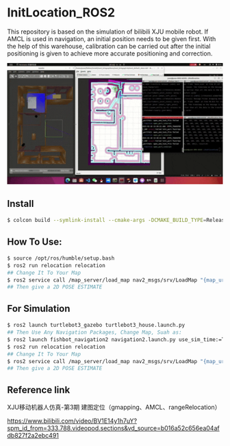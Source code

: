 # InitLocation_ROS2

This repository is based on the simulation of bilibili XJU mobile robot. If AMCL is used in navigation, an initial position needs to be given first. With the help of this warehouse, calibration can be carried out after the initial positioning is given to achieve more accurate positioning and correction.

<p align="center">
  <img src="READMEFILE/1.gif" alt="说明文本" width="800">
</p>

## Install
```bash
$ colcon build --symlink-install --cmake-args -DCMAKE_BUILD_TYPE=Release
```

## How To Use:
```bash
$ source /opt/ros/humble/setup.bash
$ ros2 run relocation relocation
## Change It To Your Map
$ ros2 service call /map_server/load_map nav2_msgs/srv/LoadMap "{map_url: '/home/yuan/fishbot/src/fishbot_navigation2/maps/map.yaml'}"
## Then give a 2D POSE ESTIMATE
```

## For Simulation
```bash
$ ros2 launch turtlebot3_gazebo turtlebot3_house.launch.py
## Then Use Any Navigation Packages, Change Map, Suah as:
$ ros2 launch fishbot_navigation2 navigation2.launch.py use_sim_time:=True
$ ros2 run relocation relocation
## Change It To Your Map
$ ros2 service call /map_server/load_map nav2_msgs/srv/LoadMap "{map_url: '/home/yuan/fishbot/src/fishbot_navigation2/maps/map.yaml'}"
## Then give a 2D POSE ESTIMATE
```

## Reference link

XJU移动机器人仿真-第3期 建图定位（gmapping、AMCL、rangeRelocation）

https://www.bilibili.com/video/BV1E14y1h7uY?spm_id_from=333.788.videopod.sections&vd_source=b016a52c656ea04afdb827f2a2ebc491
